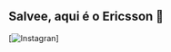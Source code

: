 ## Salvee, aqui é o Ericsson 👋

[![Instagran](https://img.shields.io/badge/Instagram-E4405F?style=for-the-badge&logo=instagram&logoColor=white)]

